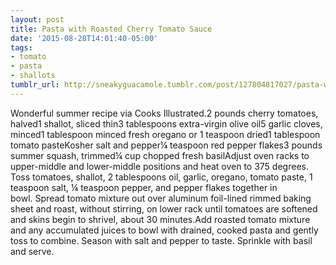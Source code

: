 ```yaml
---
layout: post
title: Pasta with Roasted Cherry Tomato Sauce
date: '2015-08-28T14:01:40-05:00'
tags:
- tomato
- pasta
- shallots
tumblr_url: http://sneakyguacamole.tumblr.com/post/127804817027/pasta-with-roasted-cherry-tomato-sauce
---
```

Wonderful summer recipe via Cooks Illustrated.2 pounds cherry tomatoes, halved1 shallot, sliced thin3 tablespoons extra-virgin olive oil5 garlic cloves, minced1 tablespoon minced fresh oregano or 1 teaspoon dried1 tablespoon tomato pasteKosher salt and pepper¼ teaspoon red pepper flakes3 pounds summer squash, trimmed¼ cup chopped fresh basilAdjust oven racks to upper-middle and lower-middle positions and heat oven to 375 degrees. Toss tomatoes, shallot, 2 tablespoons oil, garlic, oregano, tomato paste, 1 teaspoon salt, ¼ teaspoon pepper, and pepper flakes together in bowl. Spread tomato mixture out over aluminum foil-lined rimmed baking sheet and roast, without stirring, on lower rack until tomatoes are softened and skins begin to shrivel, about 30 minutes.Add roasted tomato mixture and any accumulated juices to bowl with drained, cooked pasta and gently toss to combine. Season with salt and pepper to taste. Sprinkle with basil and serve.
